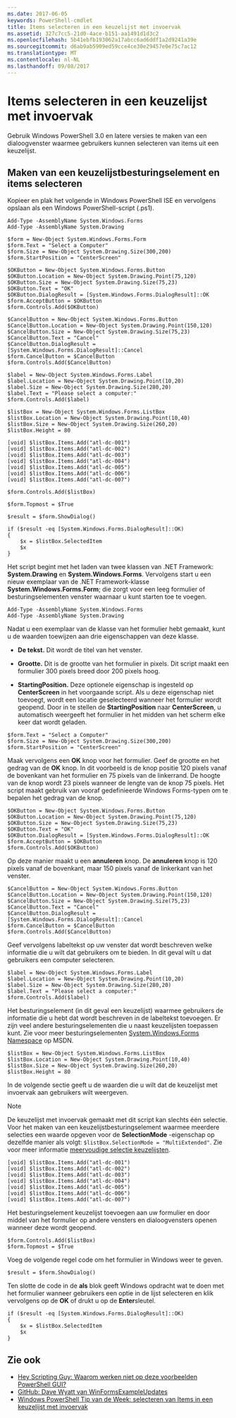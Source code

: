 ```yaml
---
ms.date: 2017-06-05
keywords: PowerShell-cmdlet
title: Items selecteren in een keuzelijst met invoervak
ms.assetid: 327c7cc5-21d0-4ace-b151-aa1491d1d3c2
ms.openlocfilehash: 5b41ebfb193062a17abcc6ad6ddf1a2d9241a39e
ms.sourcegitcommit: d6ab9ab5909ed59cce4ce30e29457e0e75c7ac12
ms.translationtype: MT
ms.contentlocale: nl-NL
ms.lasthandoff: 09/08/2017
---
```

# <a name="selecting-items-from-a-list-box"></a>Items selecteren in een keuzelijst met invoervak
Gebruik Windows PowerShell 3.0 en latere versies te maken van een dialoogvenster waarmee gebruikers kunnen selecteren van items uit een keuzelijst.

## <a name="create-a-list-box-control-and-select-items-from-it"></a>Maken van een keuzelijstbesturingselement en items selecteren
Kopieer en plak het volgende in Windows PowerShell ISE en vervolgens opslaan als een Windows PowerShell-script (.ps1).

```
Add-Type -AssemblyName System.Windows.Forms
Add-Type -AssemblyName System.Drawing

$form = New-Object System.Windows.Forms.Form 
$form.Text = "Select a Computer"
$form.Size = New-Object System.Drawing.Size(300,200) 
$form.StartPosition = "CenterScreen"

$OKButton = New-Object System.Windows.Forms.Button
$OKButton.Location = New-Object System.Drawing.Point(75,120)
$OKButton.Size = New-Object System.Drawing.Size(75,23)
$OKButton.Text = "OK"
$OKButton.DialogResult = [System.Windows.Forms.DialogResult]::OK
$form.AcceptButton = $OKButton
$form.Controls.Add($OKButton)

$CancelButton = New-Object System.Windows.Forms.Button
$CancelButton.Location = New-Object System.Drawing.Point(150,120)
$CancelButton.Size = New-Object System.Drawing.Size(75,23)
$CancelButton.Text = "Cancel"
$CancelButton.DialogResult = [System.Windows.Forms.DialogResult]::Cancel
$form.CancelButton = $CancelButton
$form.Controls.Add($CancelButton)

$label = New-Object System.Windows.Forms.Label
$label.Location = New-Object System.Drawing.Point(10,20) 
$label.Size = New-Object System.Drawing.Size(280,20) 
$label.Text = "Please select a computer:"
$form.Controls.Add($label) 

$listBox = New-Object System.Windows.Forms.ListBox 
$listBox.Location = New-Object System.Drawing.Point(10,40) 
$listBox.Size = New-Object System.Drawing.Size(260,20) 
$listBox.Height = 80

[void] $listBox.Items.Add("atl-dc-001")
[void] $listBox.Items.Add("atl-dc-002")
[void] $listBox.Items.Add("atl-dc-003")
[void] $listBox.Items.Add("atl-dc-004")
[void] $listBox.Items.Add("atl-dc-005")
[void] $listBox.Items.Add("atl-dc-006")
[void] $listBox.Items.Add("atl-dc-007")

$form.Controls.Add($listBox) 

$form.Topmost = $True

$result = $form.ShowDialog()

if ($result -eq [System.Windows.Forms.DialogResult]::OK)
{
    $x = $listBox.SelectedItem
    $x
}
```

Het script begint met het laden van twee klassen van .NET Framework: **System.Drawing** en **System.Windows.Forms**. Vervolgens start u een nieuw exemplaar van de .NET Framework-klasse **System.Windows.Forms.Form**; die zorgt voor een leeg formulier of besturingselementen venster waarnaar u kunt starten toe te voegen.

```
Add-Type -AssemblyName System.Windows.Forms
Add-Type -AssemblyName System.Drawing
```

Nadat u een exemplaar van de klasse van het formulier hebt gemaakt, kunt u de waarden toewijzen aan drie eigenschappen van deze klasse.

- **De tekst.** Dit wordt de titel van het venster.

- **Grootte.** Dit is de grootte van het formulier in pixels. Dit script maakt een formulier 300 pixels breed door 200 pixels hoog.

- **StartingPosition.** Deze optionele eigenschap is ingesteld op **CenterScreen** in het voorgaande script. Als u deze eigenschap niet toevoegt, wordt een locatie geselecteerd wanneer het formulier wordt geopend. Door in te stellen de **StartingPosition** naar **CenterScreen**, u automatisch weergeeft het formulier in het midden van het scherm elke keer dat wordt geladen.

```
$form.Text = "Select a Computer"
$form.Size = New-Object System.Drawing.Size(300,200) 
$form.StartPosition = "CenterScreen"
```

Maak vervolgens een **OK** knop voor het formulier. Geef de grootte en het gedrag van de **OK** knop. In dit voorbeeld is de knop positie 120 pixels vanaf de bovenkant van het formulier en 75 pixels van de linkerrand. De hoogte van de knop wordt 23 pixels wanneer de lengte van de knop 75 pixels. Het script maakt gebruik van vooraf gedefinieerde Windows Forms-typen om te bepalen het gedrag van de knop.

```
$OKButton = New-Object System.Windows.Forms.Button
$OKButton.Location = New-Object System.Drawing.Point(75,120)
$OKButton.Size = New-Object System.Drawing.Size(75,23)
$OKButton.Text = "OK"
$OKButton.DialogResult = [System.Windows.Forms.DialogResult]::OK
$form.AcceptButton = $OKButton
$form.Controls.Add($OKButton)
```

Op deze manier maakt u een **annuleren** knop. De **annuleren** knop is 120 pixels vanaf de bovenkant, maar 150 pixels vanaf de linkerkant van het venster.

```
$CancelButton = New-Object System.Windows.Forms.Button
$CancelButton.Location = New-Object System.Drawing.Point(150,120)
$CancelButton.Size = New-Object System.Drawing.Size(75,23)
$CancelButton.Text = "Cancel"
$CancelButton.DialogResult = [System.Windows.Forms.DialogResult]::Cancel
$form.CancelButton = $CancelButton
$form.Controls.Add($CancelButton)
```

Geef vervolgens labeltekst op uw venster dat wordt beschreven welke informatie die u wilt dat gebruikers om te bieden. In dit geval wilt u dat gebruikers een computer selecteren.

```
$label = New-Object System.Windows.Forms.Label
$label.Location = New-Object System.Drawing.Point(10,20) 
$label.Size = New-Object System.Drawing.Size(280,20) 
$label.Text = "Please select a computer:"
$form.Controls.Add($label)
```

Het besturingselement (in dit geval een keuzelijst) waarmee gebruikers de informatie die u hebt dat wordt beschreven in de labeltekst toevoegen. Er zijn veel andere besturingselementen die u naast keuzelijsten toepassen kunt. Zie voor meer besturingselementen [System.Windows.Forms Namespace](http://msdn.microsoft.com/library/k50ex0x9(v=vs.110).aspx) op MSDN.

```
$listBox = New-Object System.Windows.Forms.ListBox 
$listBox.Location = New-Object System.Drawing.Point(10,40) 
$listBox.Size = New-Object System.Drawing.Size(260,20) 
$listBox.Height = 80
```

In de volgende sectie geeft u de waarden die u wilt dat de keuzelijst met invoervak aan gebruikers wilt weergeven.

> [!NOTE]
> De keuzelijst met invoervak gemaakt met dit script kan slechts één selectie. Voor het maken van een keuzelijstbesturingselement waarmee meerdere selecties een waarde opgeven voor de **SelectionMode** -eigenschap op dezelfde manier als volgt: `$listBox.SelectionMode = "MultiExtended"`. Zie voor meer informatie [meervoudige selectie keuzelijsten](Multiple-selection-List-Boxes.md).

```
[void] $listBox.Items.Add("atl-dc-001")
[void] $listBox.Items.Add("atl-dc-002")
[void] $listBox.Items.Add("atl-dc-003")
[void] $listBox.Items.Add("atl-dc-004")
[void] $listBox.Items.Add("atl-dc-005")
[void] $listBox.Items.Add("atl-dc-006")
[void] $listBox.Items.Add("atl-dc-007")
```

Het besturingselement keuzelijst toevoegen aan uw formulier en door middel van het formulier op andere vensters en dialoogvensters openen wanneer deze wordt geopend.

```
$form.Controls.Add($listBox) 
$form.Topmost = $True
```

Voeg de volgende regel code om het formulier in Windows weer te geven.

```
$result = $form.ShowDialog()
```

Ten slotte de code in de **als** blok geeft Windows opdracht wat te doen met het formulier wanneer gebruikers een optie in de lijst selecteren en klik vervolgens op de **OK** of drukt u op de **Enter**sleutel.

```
if ($result -eq [System.Windows.Forms.DialogResult]::OK)
{
    $x = $listBox.SelectedItem
    $x
}
```

## <a name="see-also"></a>Zie ook
- [Hey Scripting Guy: Waarom werken niet op deze voorbeelden PowerShell GUI?](http://go.microsoft.com/fwlink/?LinkId=506644)
- [GitHub: Dave Wyatt van WinFormsExampleUpdates](https://github.com/dlwyatt/WinFormsExampleUpdates)
- [Windows PowerShell Tip van de Week: selecteren van Items in een keuzelijst met invoervak](http://technet.microsoft.com/library/ff730949.aspx)

